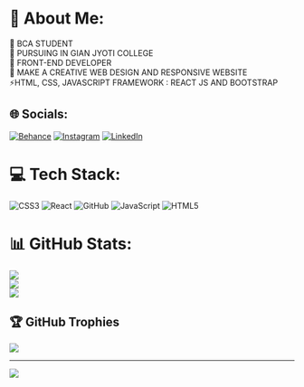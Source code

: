 # 💫 About Me:
🔭 BCA STUDENT<br>🤝 PURSUING IN GIAN JYOTI COLLEGE <br>🌱 FRONT-END DEVELOPER<br>💬 MAKE A CREATIVE WEB DESIGN AND RESPONSIVE WEBSITE<br>⚡HTML, CSS, JAVASCRIPT FRAMEWORK : REACT JS AND BOOTSTRAP


## 🌐 Socials:
[![Behance](https://img.shields.io/badge/Behance-1769ff?logo=behance&logoColor=white)](https://behance.net/Nitin06) [![Instagram](https://img.shields.io/badge/Instagram-%23E4405F.svg?logo=Instagram&logoColor=white)](https://instagram.com/n.i.t.i.n___06) [![LinkedIn](https://img.shields.io/badge/LinkedIn-%230077B5.svg?logo=linkedin&logoColor=white)](https://linkedin.com/in/nitin132004) 

# 💻 Tech Stack:
![CSS3](https://img.shields.io/badge/css3-%231572B6.svg?style=for-the-badge&logo=css3&logoColor=white) ![React](https://img.shields.io/badge/react-%2320232a.svg?style=for-the-badge&logo=react&logoColor=%2361DAFB) ![GitHub](https://img.shields.io/badge/github-%23121011.svg?style=for-the-badge&logo=github&logoColor=white) ![JavaScript](https://img.shields.io/badge/javascript-%23323330.svg?style=for-the-badge&logo=javascript&logoColor=%23F7DF1E) ![HTML5](https://img.shields.io/badge/html5-%23E34F26.svg?style=for-the-badge&logo=html5&logoColor=white)
# 📊 GitHub Stats:
![](https://github-readme-stats.vercel.app/api?username=nitin00006&theme=dark&hide_border=false&include_all_commits=false&count_private=false)<br/>
![](https://github-readme-streak-stats.herokuapp.com/?user=nitin00006&theme=dark&hide_border=false)<br/>
![](https://github-readme-stats.vercel.app/api/top-langs/?username=nitin00006&theme=dark&hide_border=false&include_all_commits=false&count_private=false&layout=compact)

## 🏆 GitHub Trophies
![](https://github-profile-trophy.vercel.app/?username=nitin00006&theme=radical&no-frame=false&no-bg=false&margin-w=4)

---
[![](https://visitcount.itsvg.in/api?id=nitin00006&icon=2&color=4)](https://visitcount.itsvg.in)

<!-- Proudly created with GPRM ( https://gprm.itsvg.in ) -->
